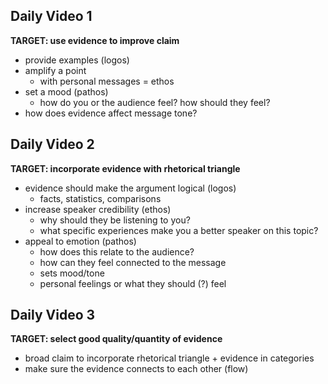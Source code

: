 ## Daily Video 1
**TARGET: use evidence to improve claim**
- provide examples (logos)
- amplify a point
    - with personal messages = ethos
- set a mood (pathos)
    - how do you or the audience feel? how should they feel?
- how does evidence affect message tone?


## Daily Video 2
**TARGET: incorporate evidence with rhetorical triangle**
- evidence should make the argument logical (logos)
    - facts, statistics, comparisons
- increase speaker credibility (ethos)
    - why should they be listening to you?
    - what specific experiences make you a better speaker on this topic?
- appeal to emotion (pathos)
    - how does this relate to the audience?
    - how can they feel connected to the message
    - sets mood/tone
    - personal feelings or what they should (?) feel


## Daily Video 3
**TARGET: select good quality/quantity of evidence**
- broad claim to incorporate rhetorical triangle + evidence in categories
- make sure the evidence connects to each other (flow)